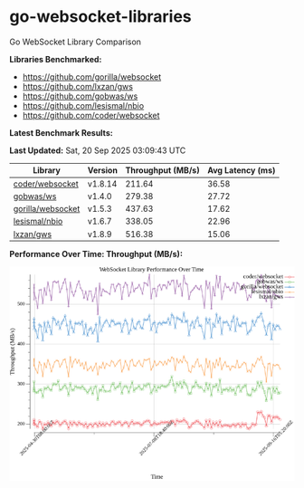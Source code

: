 # go-websocket-libraries

Go WebSocket Library Comparison

**Libraries Benchmarked:**

- https://github.com/gorilla/websocket
- https://github.com/lxzan/gws
- https://github.com/gobwas/ws
- https://github.com/lesismal/nbio
- https://github.com/coder/websocket

**Latest Benchmark Results:**

<!-- BENCHMARK_TABLE_START -->
**Last Updated:** Sat, 20 Sep 2025 03:09:43 UTC

| Library                                         | Version         | Throughput (MB/s) | Avg Latency (ms) |
| ----------------------------------------------- | --------------- | ----------------- | ---------------- |
| [coder/websocket](https://github.com/coder/websocket) | v1.8.14 | 211.64 | 36.58 |
| [gobwas/ws](https://github.com/gobwas/ws) | v1.4.0 | 279.38 | 27.72 |
| [gorilla/websocket](https://github.com/gorilla/websocket) | v1.5.3 | 437.63 | 17.62 |
| [lesismal/nbio](https://github.com/lesismal/nbio) | v1.6.7 | 338.05 | 22.96 |
| [lxzan/gws](https://github.com/lxzan/gws) | v1.8.9 | 516.38 | 15.06 |
<!-- BENCHMARK_TABLE_END -->

**Performance Over Time: Throughput (MB/s):**

![Benchmark Performance Graph](benchmark_performance.png)